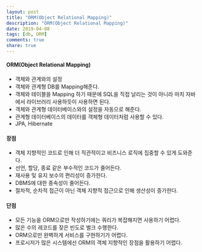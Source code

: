 ```yaml
---
layout: post
title: "ORM(Object Relational Mapping)"
description: "ORM(Object Relational Mapping)"
date: 2019-04-08
tags: [db, ORM]
comments: true
share: true
---
```


#### ORM(Object Relational Mapping)
* 객체와 관계와의 설정
* 객체와 관계형 DB를 Mapping해준다.
* 객체와 테이블을 Mapping 하기 때문에 SQL을 직접 날리는 것이 아니라 마치 자바에서 라이브러리 사용하듯이 사용하면 된다.
* 객체와 관계형 데이터베이스와의 설정을 자동으로 해준다.
* 관계형 데이터베이스의 데이터를 객체형 데이터처럼 사용할 수 있다.
* JPA, Hibernate

#### 장점
* 객체 지향적인 코드로 인해 더 직관적이고 비즈니스 로직에 집중할 수 있게 도와준다.
* 선언, 할당, 종료 같은 부수적인 코드가 줄어든다.
* 재사용 및 유지 보수의 편리성이 증가한다.
* DBMS에 대한 종속성이 줄어든다.
* 절차적, 순차적 접근이 아닌 객체 지향적 접근으로 인해 생산성이 증가한다.

#### 단점
* 모든 기능을 ORM으로만 작성하기에는 쿼리가 복잡해지면 사용하기 어렵다.
* 많은 수의 레코드를 잦은 빈도로 벌크 수행한다.
* ORM으로만 완벽하게 서비스를 구현하기가 어렵다.
* 프로시저가 많은 시스템에선 ORM의 객체 지향적인 장점을 활용하기 어렵다.